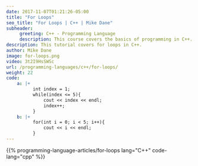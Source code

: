 ```yaml
---
date: 2017-11-07T01:21:26-05:00
title: "For Loops"
seo_title: "For Loops | C++ | Mike Dane"
subheader:
     greeting: C++ - Programming Language
     description: This course covers the basics of programming in C++. Work your way through the videos/articles and I'll teach you everything you need to know to start your programming journey!
description: This tutorial covers for loops in C++.
author: Mike Dane
image: for-loops.png
video: 3t2I9HsSWSc
url: /programming-languages/c++/for-loops/
weight: 22
code:
    a: |+
          int index = 1;
          while(index <= 5){
              cout << index << endl;
              index++;
          }
    b: |+
          for(int i = 0; i < 5; i++){
              cout << i << endl;
          }
---
```


{{% programming-language-articles/for-loops lang="C++" code-lang="cpp" %}}
